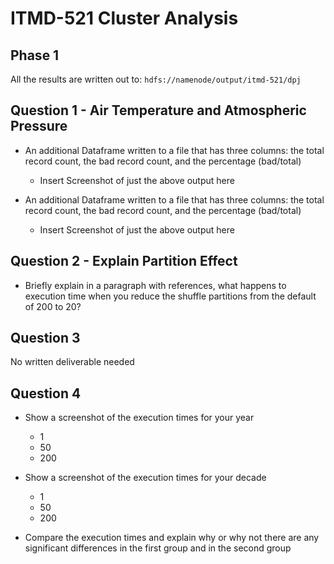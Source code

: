 # ITMD-521 Cluster Analysis

## Phase 1

All the results are written out to: ```hdfs://namenode/output/itmd-521/dpj```

## Question 1 - Air Temperature and Atmospheric Pressure

* An additional Dataframe written to a file that has three columns: the total record count, the bad record count, and the percentage (bad/total)
  * Insert Screenshot of just the above output here

* An additional Dataframe written to a file that has three columns: the total record count, the bad record count, and the percentage (bad/total)
  * Insert Screenshot of just the above output here

## Question 2 - Explain Partition Effect

* Briefly explain in a paragraph with references, what happens to execution time when you reduce the shuffle partitions from the default of 200 to 20?

## Question 3

No written deliverable needed

## Question 4

* Show a screenshot of the execution times for your year
  * 1
  * 50
  * 200

* Show a screenshot of the execution times for your decade
  * 1
  * 50
  * 200

* Compare the execution times and explain why or why not there are any significant differences in the first group and in the second group

